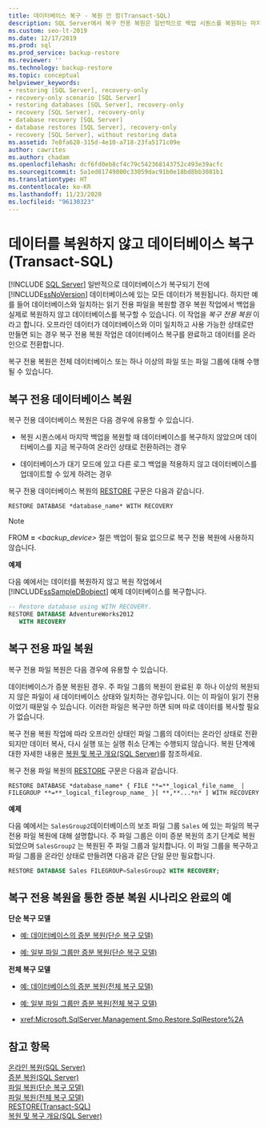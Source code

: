 ```yaml
---
title: 데이터베이스 복구 - 복원 안 함(Transact-SQL)
description: SQL Server에서 복구 전용 복원은 일반적으로 백업 시퀀스를 복원하는 마지막 단계인 백업 복원 없이 데이터베이스를 복구합니다.
ms.custom: seo-lt-2019
ms.date: 12/17/2019
ms.prod: sql
ms.prod_service: backup-restore
ms.reviewer: ''
ms.technology: backup-restore
ms.topic: conceptual
helpviewer_keywords:
- restoring [SQL Server], recovery-only
- recovery-only scenario [SQL Server]
- restoring databases [SQL Server], recovery-only
- recovery [SQL Server], recovery-only
- database recovery [SQL Server]
- database restores [SQL Server], recovery-only
- recovery [SQL Server], without restoring data
ms.assetid: 7e8fa620-315d-4e10-a718-23fa5171c09e
author: cawrites
ms.author: chadam
ms.openlocfilehash: dcf6fd0eb8cf4c79c542368143752c493e39acfc
ms.sourcegitcommit: 5a1ed81749800c33059dac91b0e18bd8bb3081b1
ms.translationtype: HT
ms.contentlocale: ko-KR
ms.lasthandoff: 11/23/2020
ms.locfileid: "96130323"
---
```

# <a name="recover-a-database-without-restoring-data-transact-sql"></a>데이터를 복원하지 않고 데이터베이스 복구(Transact-SQL)
 [!INCLUDE [SQL Server](../../includes/applies-to-version/sqlserver.md)]
  일반적으로 데이터베이스가 복구되기 전에 [!INCLUDE[ssNoVersion](../../includes/ssnoversion-md.md)] 데이터베이스에 있는 모든 데이터가 복원됩니다. 하지만 예를 들어 데이터베이스와 일치하는 읽기 전용 파일을 복원할 경우 복원 작업에서 백업을 실제로 복원하지 않고 데이터베이스를 복구할 수 있습니다. 이 작업을 *복구 전용 복원* 이라고 합니다. 오프라인 데이터가 데이터베이스와 이미 일치하고 사용 가능한 상태로만 만들면 되는 경우 복구 전용 복원 작업은 데이터베이스 복구를 완료하고 데이터를 온라인으로 전환합니다.  
  
 복구 전용 복원은 전체 데이터베이스 또는 하나 이상의 파일 또는 파일 그룹에 대해 수행될 수 있습니다.  
  
## <a name="recovery-only-database-restore"></a>복구 전용 데이터베이스 복원  
 복구 전용 데이터베이스 복원은 다음 경우에 유용할 수 있습니다.  
  
-   복원 시퀀스에서 마지막 백업을 복원할 때 데이터베이스를 복구하지 않았으며 데이터베이스를 지금 복구하여 온라인 상태로 전환하려는 경우  
  
-   데이터베이스가 대기 모드에 있고 다른 로그 백업을 적용하지 않고 데이터베이스를 업데이트할 수 있게 하려는 경우  
  
 복구 전용 데이터베이스 복원의 [RESTORE](../../t-sql/statements/restore-statements-transact-sql.md) 구문은 다음과 같습니다.  
  
 `RESTORE DATABASE *database_name* WITH RECOVERY`  
  
> [!NOTE]  
> FROM **=** \<*backup_device>* 절은 백업이 필요 없으므로 복구 전용 복원에 사용하지 않습니다.  
  
 **예제**  
  
 다음 예에서는 데이터를 복원하지 않고 복원 작업에서 [!INCLUDE[ssSampleDBobject](../../includes/sssampledbobject-md.md)] 예제 데이터베이스를 복구합니다.  
  
```sql  
-- Restore database using WITH RECOVERY.  
RESTORE DATABASE AdventureWorks2012  
   WITH RECOVERY  
```  
  
## <a name="recovery-only-file-restore"></a>복구 전용 파일 복원  
 복구 전용 파일 복원은 다음 경우에 유용할 수 있습니다.  
  
 데이터베이스가 증분 복원된 경우. 주 파일 그룹의 복원이 완료된 후 하나 이상의 복원되지 않은 파일이 새 데이터베이스 상태와 일치하는 경우입니다. 이는 이 파일이 읽기 전용이었기 때문일 수 있습니다. 이러한 파일은 복구만 하면 되며 따로 데이터를 복사할 필요가 없습니다.  
  
 복구 전용 복원 작업에 따라 오프라인 상태인 파일 그룹의 데이터는 온라인 상태로 전환되지만 데이터 복사, 다시 실행 또는 실행 취소 단계는 수행되지 않습니다. 복원 단계에 대한 자세한 내용은 [복원 및 복구 개요&#40;SQL Server&#41;](../../relational-databases/backup-restore/restore-and-recovery-overview-sql-server.md#TlogAndRecovery)를 참조하세요.  
  
 복구 전용 파일 복원의 [RESTORE](../../t-sql/statements/restore-statements-transact-sql.md) 구문은 다음과 같습니다.  
  
 `RESTORE DATABASE *database_name* { FILE **=**_logical_file_name_ | FILEGROUP **=**_logical_filegroup_name_ }[ **,**...*n* ] WITH RECOVERY`  
  
 **예제**  
  
 다음 예에서는 `SalesGroup2`데이터베이스의 보조 파일 그룹 `Sales` 에 있는 파일의 복구 전용 파일 복원에 대해 설명합니다. 주 파일 그룹은 이미 증분 복원의 초기 단계로 복원되었으며 `SalesGroup2` 는 복원된 주 파일 그룹과 일치합니다. 이 파일 그룹을 복구하고 파일 그룹을 온라인 상태로 만들려면 다음과 같은 단일 문만 필요합니다.  
  
```sql  
RESTORE DATABASE Sales FILEGROUP=SalesGroup2 WITH RECOVERY;  
```  
  
## <a name="examples-of-completing-a-piecemeal-restore-scenario-with-a-recovery-only-restore"></a>복구 전용 복원을 통한 증분 복원 시나리오 완료의 예  
 **단순 복구 모델**  
  
-   [예: 데이터베이스의 증분 복원&#40;단순 복구 모델&#41;](../../relational-databases/backup-restore/example-piecemeal-restore-of-database-simple-recovery-model.md)  
  
-   [예: 일부 파일 그룹만 증분 복원&#40;단순 복구 모델&#41;](../../relational-databases/backup-restore/example-piecemeal-restore-of-only-some-filegroups-simple-recovery-model.md)  
  
 **전체 복구 모델**  
  
-   [예: 데이터베이스의 증분 복원&#40;전체 복구 모델&#41;](../../relational-databases/backup-restore/example-piecemeal-restore-of-database-full-recovery-model.md)  
  
-   [예: 일부 파일 그룹만 증분 복원&#40;전체 복구 모델&#41;](../../relational-databases/backup-restore/example-piecemeal-restore-of-only-some-filegroups-full-recovery-model.md)  
  
-   <xref:Microsoft.SqlServer.Management.Smo.Restore.SqlRestore%2A>  
  
## <a name="see-also"></a>참고 항목  
 [온라인 복원&#40;SQL Server&#41;](../../relational-databases/backup-restore/online-restore-sql-server.md)   
 [증분 복원&#40;SQL Server&#41;](../../relational-databases/backup-restore/piecemeal-restores-sql-server.md)   
 [파일 복원&#40;단순 복구 모델&#41;](../../relational-databases/backup-restore/file-restores-simple-recovery-model.md)   
 [파일 복원&#40;전체 복구 모델&#41;](../../relational-databases/backup-restore/file-restores-full-recovery-model.md)   
 [RESTORE&#40;Transact-SQL&#41;](../../t-sql/statements/restore-statements-transact-sql.md)  
 [복원 및 복구 개요(SQL Server)](../../relational-databases/backup-restore/restore-and-recovery-overview-sql-server.md) 
  
